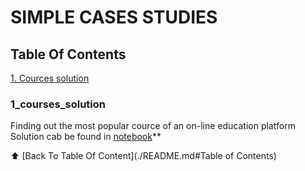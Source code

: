 # SIMPLE CASES STUDIES

## Table Of Contents 
[1. Cources solution](./README.md#courses_solution)  
<!-- [2. Какой кейс решаем?](./README.md#Какой-кейс-решаем)  
[3. Краткая информация о данных](./README.md#Краткая-информация-о-данных)  
[4. Этапы работы над проектом](./README.md#Этапы-работы-над-проектом)  
[5. Результаты](./README.md#Результаты)    
[6. Выводы](./README.md#Выводы)  -->

### 1_courses_solution    
Finding out the most popular cource of an on-line education platform
Solution cab be found in  [notebook](churn_visualization.ipynb)**

:arrow_up: [Back To Table Of Content](./README.md#Table of Contents)

<!-- ### Какой кейс решаем?    
Анализируем данные по оттоку клиентов банка, устанавливаем, чем ушедшие клиенты отличаются от лояльных, и как между собой связаны различные признаки, определяющие клиентов

**Условия задания:**  
- мини-отчёт о проделанной работе в виде Jupiter Notebook
- использовать любую из библиотек: Matplotlib, Seaborn, Plotly (использована Plotly)
- придерживаться критериев правильной визуализации
- графики и ответы к 10 вопросам

**Метрика качества**     
- понятная визуализация, правильный выбор диаграммы в зависимости от вида данных и исследуемой зависимости
- ответы на вопросы по графику и выводы, которые можно сделать, исходя из графика

**Что практикуем**     
Визуализация данных и работа с Pandas

:arrow_up: [к оглавлению](./README.md#Оглавление)

### Краткая информация о данных
Таблица с данными по оттоку клиентов банка
https://www.kaggle.com/mathchi/churn-for-bank-customers
  
:arrow_up: [к оглавлению](./README.md#Оглавление)

### Результаты:  
C представлеными графиками, их  описанием и кодом можно ознакомиться в [ноутбуке](churn_visualization.ipynb)**

:arrow_up: [к оглавлению](./README.md#Оглавление) -->